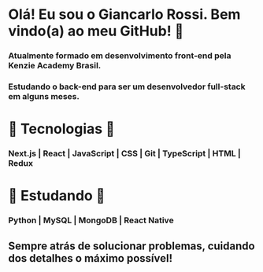# Olá! Eu sou o Giancarlo Rossi. Bem vindo(a) ao meu GitHub! 👾 

### Atualmente formado em desenvolvimento front-end pela Kenzie Academy Brasil.
### Estudando o back-end para ser um desenvolvedor full-stack em alguns meses.

# :robot: Tecnologias :robot:

### Next.js | React | JavaScript | CSS | Git | TypeScript | HTML | Redux

#  :monocle_face: Estudando :monocle_face:

### Python | MySQL  | MongoDB | React Native 

## Sempre atrás de solucionar problemas, cuidando dos detalhes o máximo possível!
